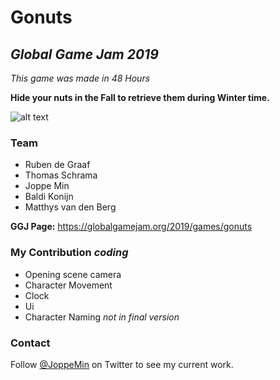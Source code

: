 # Gonuts
## _Global Game Jam 2019_
_This game was made in 48 Hours_

**Hide your nuts in the Fall to retrieve them during Winter time.**

![alt text](https://media.giphy.com/media/6b9WaRlopNRtRRudTs/giphy.gif)


### Team
- Ruben de Graaf
- Thomas Schrama
- Joppe Min
- Baldi Konijn
- Matthys van den Berg

**GGJ Page:**
https://globalgamejam.org/2019/games/gonuts

### My Contribution _coding_
- Opening scene camera
- Character Movement
- Clock
- Ui
- Character Naming _not in final version_

### Contact
Follow [@JoppeMin](https://twitter.com/JoppeMin) on Twitter to see my current work.
